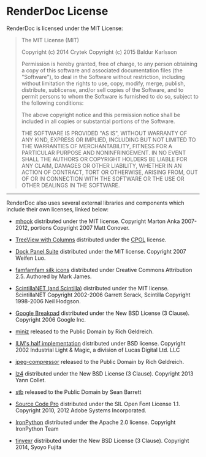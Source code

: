 # RenderDoc License

RenderDoc is licensed under the MIT License:

> The MIT License (MIT)
> 
> Copyright (c) 2014 Crytek
> Copyright (c) 2015 Baldur Karlsson
> 
> Permission is hereby granted, free of charge, to any person obtaining a copy
> of this software and associated documentation files (the "Software"), to deal
> in the Software without restriction, including without limitation the rights
> to use, copy, modify, merge, publish, distribute, sublicense, and/or sell
> copies of the Software, and to permit persons to whom the Software is
> furnished to do so, subject to the following conditions:
> 
> The above copyright notice and this permission notice shall be included in
> all copies or substantial portions of the Software.
> 
> THE SOFTWARE IS PROVIDED "AS IS", WITHOUT WARRANTY OF ANY KIND, EXPRESS OR
> IMPLIED, INCLUDING BUT NOT LIMITED TO THE WARRANTIES OF MERCHANTABILITY,
> FITNESS FOR A PARTICULAR PURPOSE AND NONINFRINGEMENT. IN NO EVENT SHALL THE
> AUTHORS OR COPYRIGHT HOLDERS BE LIABLE FOR ANY CLAIM, DAMAGES OR OTHER
> LIABILITY, WHETHER IN AN ACTION OF CONTRACT, TORT OR OTHERWISE, ARISING FROM,
> OUT OF OR IN CONNECTION WITH THE SOFTWARE OR THE USE OR OTHER DEALINGS IN
> THE SOFTWARE.

---

RenderDoc also uses several external libraries and components which include their own licenses, linked below:

- [mhook](http://codefromthe70s.org/mhook23.aspx)
  distributed under the MIT license.
  Copyright Marton Anka 2007-2012, portions Copyright 2007 Matt Conover.

- [TreeView with Columns](http://www.codeproject.com/Articles/23746/TreeView-with-Columns)
  distributed under the [CPOL](http://www.codeproject.com/info/cpol10.aspx) license.

- [Dock Panel Suite](http://dockpanelsuite.com/)
  distributed under the MIT license.
  Copyright 2007 Weifen Luo.

- [famfamfam silk icons](http://www.famfamfam.com/lab/icons/silk/)
  distributed under Creative Commons Attribution 2.5.
  Authored by Mark James.

- [ScintillaNET (and Scintilla)](http://scintillanet.codeplex.com/)
  distributed under the MIT license.
  ScintillaNET Copyright 2002-2006 Garrett Serack,
  Scintilla Copyright 1998-2006 Neil Hodgson.

- [Google Breakpad](https://code.google.com/p/google-breakpad/)
  distributed under the New BSD License (3 Clause).
  Copyright 2006 Google Inc.

- [miniz](https://code.google.com/p/miniz/)
  released to the Public Domain by Rich Geldreich.

- [ILM's half implementation](https://github.com/openexr/openexr/tree/master/IlmBase/Half)
  distributed under BSD license.
  Copyright 2002 Industrial Light & Magic, a division of Lucas Digital Ltd. LLC

- [jpeg-compressor](https://code.google.com/p/jpeg-compressor/)
  released to the Public Domain by Rich Geldreich.

- [lz4](https://code.google.com/p/lz4/)
  distributed under the New BSD License (3 Clause).
  Copyright 2013 Yann Collet.

- [stb](https://github.com/nothings/stb)
  released to the Public Domain by Sean Barrett

- [Source Code Pro](https://github.com/adobe-fonts/source-code-pro)
  distributed under the SIL Open Font License 1.1.
  Copyright 2010, 2012 Adobe Systems Incorporated.

- [IronPython](http://ironpython.net/)
  distributed under the Apache 2.0 license.
  Copyright IronPython Team

- [tinyexr](https://github.com/syoyo/tinyexr)
  distributed under the New BSD License (3 Clause).
  Copyright 2014, Syoyo Fujita
